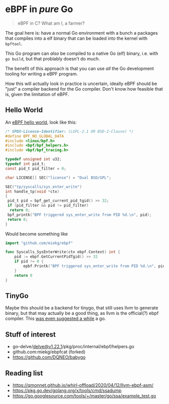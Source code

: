# eBPF in *pure* Go

> eBPF in C? What am I, a farmer?

The goal here is: have a normal Go environment with a bunch a packages that compiles into a elf
binary that can be loaded into the kernel with `bpftool`.

This Go program can _also_ be compiled to a native Go (elf) binary, i.e. with `go build`, but that
problably doesn't do much.

The benefit of this approach is that you can use _all_ the Go development tooling for writing a eBPF
program.

How this will actually look in practice is uncertain, ideally eBPF should be "just" a compiler
backend for the Go compiler. Don't know how feasible that is, given the limitation of eBPF.

## Hello World

An [eBPF hello
world](https://github.com/eunomia-bpf/bpf-developer-tutorial/blob/main/src/1-helloworld/README_en.md#hello-world---minimal-ebpf-program),
look like this:

~~~ c
/* SPDX-License-Identifier: (LGPL-2.1 OR BSD-2-Clause) */
#define BPF_NO_GLOBAL_DATA
#include <linux/bpf.h>
#include <bpf/bpf_helpers.h>
#include <bpf/bpf_tracing.h>

typedef unsigned int u32;
typedef int pid_t;
const pid_t pid_filter = 0;

char LICENSE[] SEC("license") = "Dual BSD/GPL";

SEC("tp/syscalls/sys_enter_write")
int handle_tp(void *ctx)
{
 pid_t pid = bpf_get_current_pid_tgid() >> 32;
 if (pid_filter && pid != pid_filter)
  return 0;
 bpf_printk("BPF triggered sys_enter_write from PID %d.\n", pid);
 return 0;
}
~~~

Would become something like

~~~ go
import "github.com/miekg/ebpf"

func Syscalls_SysEnterWrite(ctx ebpf.Context) int {
    pid := ebpf.GetCurrentPidTgid() >> 32
    if pid != 0 {
        epbf.Printk("BPF triggered sys_enter_write from PID %d.\n", pid)
    }
    return 0
}
~~~

## TinyGo

Maybe this should be a backend for tinygo, that still uses llvm to generate binary, but that may
actually be a good thing, as llvm is the official(?) ebpf compiler. This [was even suggested a
while](https://github.com/tinygo-org/tinygo/issues/1015) a go.

## Stuff of interest

* go-delve/delve@v1.22.1/pkg/proc/internal/ebpf/helpers.go
* github.com:miekg/ebpfcat (forked)
* https://github.com/DQNEO/babygo

## Reading list

- https://qmonnet.github.io/whirl-offload/2020/04/12/llvm-ebpf-asm/
- https://pkg.go.dev/golang.org/x/tools/cmd/ssadump
- https://go.googlesource.com/tools/+/master/go/ssa/example_test.go
